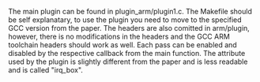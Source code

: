The main plugin can be found in plugin_arm/plugin1.c. The Makefile should be self explanatary, to use the plugin you need to move to the specified GCC version from the paper. The headers are also comitted in arm/plugin, however, there is no modifications in the headers and the GCC ARM toolchain headers should work as well. Each pass can be enabled and disabled by the respective callback from the main function. The attribute used by the plugin is slightly different from the paper and is less readable and is called "irq_box".
